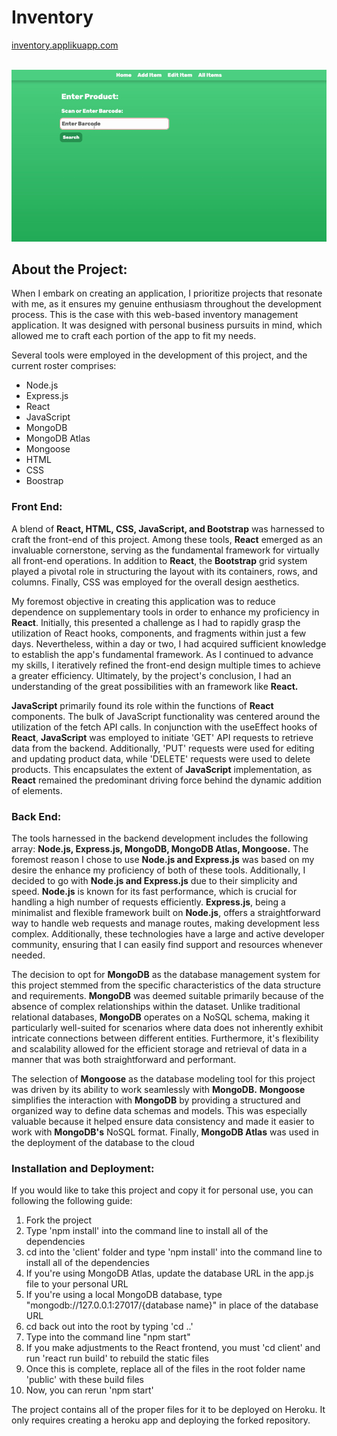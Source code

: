 # Inventory

<a href="https://inventory.applikuapp.com">inventory.applikuapp.com</a>

<br/>
<img src="inventory-man.gif" alt="gif" />
<br/>

<h2>About the Project:</h2>
<p>When I embark on creating an application, I prioritize projects that resonate with me, as it ensures my genuine enthusiasm throughout the development process. 
  This is the case with this web-based inventory management application. 
  It was designed with personal business pursuits in mind, which allowed me to craft each portion of the app to fit my needs.</p>
<p>
  Several tools were employed in the development of this project, and the current roster comprises:
  <ul>
    <li>Node.js</li>
    <li>Express.js</li>
    <li>React</li>
    <li>JavaScript</li>
    <li>MongoDB</li>
    <li>MongoDB Atlas</li>
    <li>Mongoose</li>
    <li>HTML</li>
    <li>CSS</li>
    <li>Boostrap</li>
  </ul>
</p>

<h3>Front End:</h3>
<p>A blend of <b>React, HTML, CSS, JavaScript, and Bootstrap</b> was harnessed to craft the front-end of this project. Among these tools, <b>React</b> emerged as an invaluable cornerstone, serving as the fundamental framework for virtually all front-end operations. In addition to <b>React</b>, the <b>Bootstrap</b> grid system played a pivotal role in structuring the layout with its containers, rows, and columns. Finally, CSS was employed for the overall design aesthetics.</p>
<p>My foremost objective in creating this application was to reduce dependence on supplementary tools in order to enhance my proficiency in <b>React</b>. Initially, this presented a challenge as I had to rapidly grasp the utilization of React hooks, components, and fragments within just a few days. Nevertheless, within a day or two, I had acquired sufficient knowledge to establish the app's fundamental framework. As I continued to advance my skills, I iteratively refined the front-end design multiple times to achieve a greater efficiency. Ultimately, by the project's conclusion, I had an understanding of the great possibilities with an framework like <b>React.</b></p>
<p><b>JavaScript</b> primarily found its role within the functions of <b>React</b> components. The bulk of JavaScript functionality was centered around the utilization of the fetch API calls. In conjunction with the useEffect hooks of <b>React</b>, <b>JavaScript</b> was employed to initiate 'GET' API requests to retrieve data from the backend. Additionally, 'PUT' requests were used for editing and updating product data, while 'DELETE' requests were used to delete products. This encapsulates the extent of <b>JavaScript</b> implementation, as <b>React</b> remained the predominant driving force behind the dynamic addition of elements.</p>

<h3>Back End:</h3>
<p>The tools harnessed in the backend development includes the following array: <b>Node.js, Express.js, MongoDB, MongoDB Atlas, Mongoose.</b> The foremost reason I chose to use <b>Node.js and Express.js</b> was based on my desire the enhance my proficiency of both of these tools. Additionally, I decided to go with <b>Node.js and Express.js</b> due to their simplicity and speed. <b>Node.js</b> is known for its fast performance, which is crucial for handling a high number of requests efficiently. <b>Express.js</b>, being a minimalist and flexible framework built on <b>Node.js</b>, offers a straightforward way to handle web requests and manage routes, making development less complex. Additionally, these technologies have a large and active developer community, ensuring that I can easily find support and resources whenever needed.</p>
<p>The decision to opt for <b>MongoDB</b> as the database management system for this project stemmed from the specific characteristics of the data structure and requirements. <b>MongoDB</b> was deemed suitable primarily because of the absence of complex relationships within the dataset. Unlike traditional relational databases, <b>MongoDB</b> operates on a NoSQL schema, making it particularly well-suited for scenarios where data does not inherently exhibit intricate connections between different entities. Furthermore, it's flexibility and scalability allowed for the efficient storage and retrieval of data in a manner that was both straightforward and performant.</p>
<p>The selection of <b>Mongoose</b> as the database modeling tool for this project was driven by its ability to work seamlessly with <b>MongoDB.</b> <b>Mongoose</b> simplifies the interaction with <b>MongoDB</b> by providing a structured and organized way to define data schemas and models. This was especially valuable because it helped ensure data consistency and made it easier to work with <b>MongoDB's</b> NoSQL format. Finally, <b>MongoDB Atlas</b> was used in the deployment of the database to the cloud</b></p>

<h3>Installation and Deployment:</h3>
<p>If you would like to take this project and copy it for personal use, you can following the following guide:
    <ol>
        <li>Fork the project</li>
        <li>Type 'npm install' into the command line to install all of the dependencies</li>
        <li>cd into the 'client' folder and type 'npm install' into the command line to install all of the dependencies</li>
        <li>If you're using MongoDB Atlas, update the database URL in the app.js file to your personal URL</li>
        <li>If you're using a local MongoDB database, type "mongodb://127.0.0.1:27017/{database name}" in place of the database URL</li>
        <li>cd back out into the root by typing 'cd ..'</li>
        <li>Type into the command line "npm start"</li>
        <li>If you make adjustments to the React frontend, you must 'cd client' and run 'react run build' to rebuild the static files</li>
        <li>Once this is complete, replace all of the files in the root folder name 'public' with these build files</li>
        <li>Now, you can rerun 'npm start'</li>
    </ol>
The project contains all of the proper files for it to be deployed on Heroku. It only requires creating a heroku app and deploying the forked repository.
</p>
